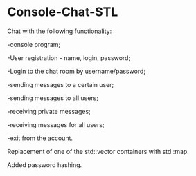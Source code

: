 # Console-Chat-STL

Chat with the following functionality:

-console program;

-User registration - name, login, password;

-Login to the chat room by username/password;

-sending messages to a certain user;

-sending messages to all users;

-receiving private messages;

-receiving messages for all users;

-exit from the account.

Replacement of one of the std::vector containers with std::map.

Added password hashing.
